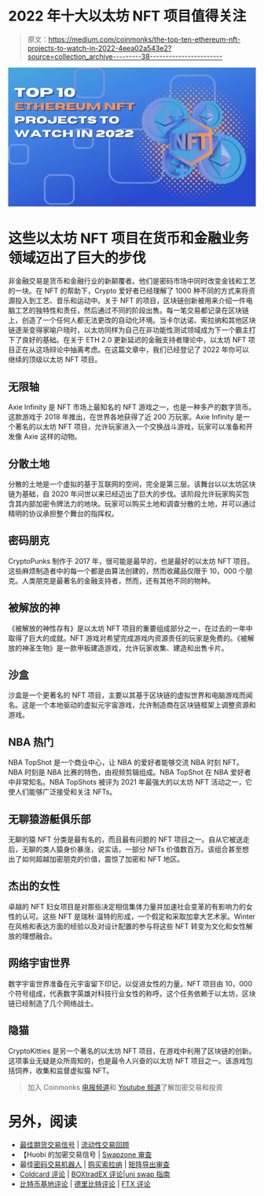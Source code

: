 # 2022 年十大以太坊 NFT 项目值得关注

> 原文：<https://medium.com/coinmonks/the-top-ten-ethereum-nft-projects-to-watch-in-2022-4eea02a543e2?source=collection_archive---------38----------------------->

![](img/072a12f4ece55dfdbb7d694537911754.png)

# 这些以太坊 NFT 项目在货币和金融业务领域迈出了巨大的步伐

非金融交易是货币和金融行业的新颠覆者。他们是密码市场中同时改变金钱和工艺的一块。在 NFT 的帮助下，Crypto 爱好者已经理解了 1000 种不同的方式来将资源投入到工艺、音乐和运动中。关于 NFT 的项目，区块链创新被用来介绍一件电脑工艺的独特性和责任，然后通过不同的阶段出售。每一笔交易都记录在区块链上，创造了一个任何人都无法更改的自动化环境。当卡尔达诺、索拉纳和其他区块链逐渐变得家喻户晓时，以太坊同样为自己在非功能性测试领域成为下一个霸主打下了良好的基础。在关于 ETH 2.0 更新延迟的金融支持者理论中，以太坊 NFT 项目正在从这场辩论中抽离考虑。在这篇文章中，我们已经登记了 2022 年你可以继续的顶级以太坊 NFT 项目。

## 无限轴

Axie Infinity 是 NFT 市场上最知名的 NFT 游戏之一，也是一种多产的数字货币。这款游戏于 2018 年推出，在世界各地获得了近 200 万玩家。Axie Infinity 是一个著名的以太坊 NFT 项目，允许玩家进入一个交换战斗游戏，玩家可以准备和开发像 Axie 这样的动物。

## 分散土地

分散的土地是一个虚拟的基于互联网的空间，完全是第三层。该舞台以以太坊区块链为基础，自 2020 年问世以来已经迈出了巨大的步伐。该阶段允许玩家购买包含其内部加密令牌法力的地块。玩家可以购买土地和调查分散的土地，并可以通过精明的协议承担整个舞台的指挥权。

## 密码朋克

CryptoPunks 制作于 2017 年，很可能是最早的，也是最好的以太坊 NFT 项目。这些麻烦制造者中的每一个都是由算法创建的，然而收藏品仅限于 10，000 个朋克。人类朋克是最著名的金融支持者，然而，还有其他不同的物种。

## 被解放的神

《被解放的神性存有》是以太坊 NFT 项目的重要组成部分之一，在过去的一年中取得了巨大的成就。NFT 游戏对希望完成游戏内资源责任的玩家是免费的。《被解放的神圣生物》是一款甲板建造游戏，允许玩家收集、建造和出售卡片。

## 沙盒

沙盒是一个更著名的 NFT 项目，主要以其基于区块链的虚拟世界和电脑游戏而闻名。这是一个本地驱动的虚拟元宇宙游戏，允许制造商在区块链框架上调整资源和游戏。

## NBA 热门

NBA TopShot 是一个商业中心，让 NBA 的爱好者能够交流 NBA 时刻 NFT。NBA 时刻是 NBA 比赛的特色，由视频剪辑组成。NBA TopShot 在 NBA 爱好者中非常知名。NBA TopShots 被评为 2021 年最强大的以太坊 NFT 活动之一，它使人们能够广泛接受和关注 NFTs。

## 无聊猿游艇俱乐部

无聊的猿 NFT 分类是最有名的，而且最有问题的 NFT 项目之一。自从它被送走后，无聊的类人猿身价暴涨，说实话，一部分 NFTs 价值数百万。该组合甚至想出了如何超越加密朋克的价值，震惊了加密和 NFT 地区。

## 杰出的女性

卓越的 NFT 妇女项目是对那些决定相信集体力量并加速社会变革的有影响力的女性的认可。这些 NFT 是瑞秋·温特的形成，一个假定和采取加拿大艺术家。Winter 在风格和表达方面的经验以及对设计配置的参与将这些 NFT 转变为文化和女性解放的理想融合。

## 网络宇宙世界

数字宇宙世界准备在元宇宙留下印记，以促进女性的力量。NFT 项目由 10，000 个符号组成，代表数字英雄对科技行业女性的称呼。这个任务依赖于以太坊，区块链已经制造了几个网络战士。

## 隐猫

CryptoKitties 是另一个著名的以太坊 NFT 项目，在游戏中利用了区块链的创新。这项事业无疑是众所周知的，也是最令人兴奋的以太坊 NFT 项目之一。该游戏包括饲养，收集和监督虚拟猫 NFT。

> 加入 Coinmonks [电报频道](https://t.me/coincodecap)和 [Youtube 频道](https://www.youtube.com/c/coinmonks/videos)了解加密交易和投资

# 另外，阅读

*   [最佳期货交易信号](https://coincodecap.com/futures-trading-signals) | [流动性交易回顾](https://coincodecap.com/liquid-exchange-review)
*   【Huobi 的加密交易信号 | [Swapzone 审查](/coinmonks/swapzone-review-crypto-exchange-data-aggregator-e0ad78e55ed7)
*   最佳[密码交易机器人](https://coincodecap.com/best-crypto-trading-bots) | [购买索拉纳](https://coincodecap.com/buy-solana) | [矩阵导出审查](https://coincodecap.com/matrixport-review)
*   [Coldcard 评论](https://coincodecap.com/coldcard-review) | [BOXtradEX 评论](https://coincodecap.com/boxtradex-review)|[uni swap 指南](https://coincodecap.com/uniswap)
*   [比特币基地评论](/coinmonks/coinbase-review-6ef4e0f56064) | [德里比特评论](/coinmonks/deribit-review-options-fees-apis-and-testnet-2ca16c4bbdb2) | [FTX 评论](/coinmonks/ftx-crypto-exchange-review-53664ac1198f)